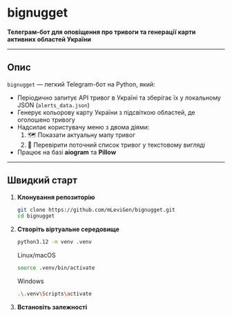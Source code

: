 # bignugget

**Телеграм-бот для оповіщення про тривоги та генерації карти активних областей України**

---

## Опис

`bignugget` — легкий Telegram-бот на Python, який:
- Періодично запитує API тривог в Україні та зберігає їх у локальному JSON (`alerts_data.json`)
- Генерує кольорову карту України з підсвіткою областей, де оголошено тривогу
- Надсилає користувачу меню з двома діями:  
  1. 🗺️ Показати актуальну мапу тривог  
  2. 🚨 Перевірити поточний список тривог у текстовому вигляді  
- Працює на базі **aiogram** та **Pillow**

---

## Швидкий старт

1. **Клонування репозиторію**  
   ```bash
   git clone https://github.com/mLeviGen/bignugget.git
   cd bignugget
   ```

2. **Створіть віртуальне середовище**  
   ```bash
   python3.12 -m venv .venv
   ```
   Linux/macOS
   ```bash
   source .venv/bin/activate
   ```
   Windows
   ```bash
   .\.venv\Scripts\activate
   ```
3. **Встановіть залежності**
